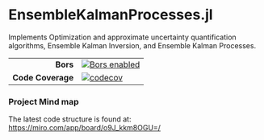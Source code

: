 # EnsembleKalmanProcesses.jl
Implements Optimization and approximate uncertainty quantification algorithms, Ensemble Kalman Inversion, and Ensemble Kalman Processes.

|||
|---------------------:|:----------------------------------------------|
| **Bors**             | [![Bors enabled][bors-img]][bors-url]         |
| **Code Coverage**    | [![codecov][codecov-img]][codecov-url]        |

[bors-img]: https://bors.tech/images/badge_small.svg
[bors-url]: https://app.bors.tech/repositories/32227

[codecov-img]: https://codecov.io/gh/CliMA/EnsembleKalmanProcesses.jl/branch/main/graph/badge.svg
[codecov-url]: https://codecov.io/gh/CliMA/EnsembleKalmanProcesses.jl

### Project Mind map
The latest code structure is found at:
https://miro.com/app/board/o9J_kkm8OGU=/
